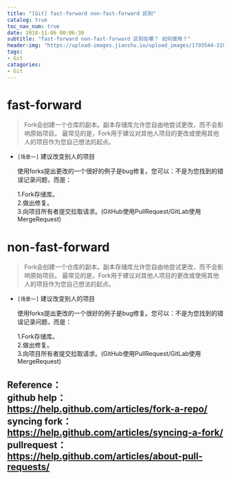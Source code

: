 ```yaml
---
title: "[Git] fast-forward non-fast-forward 区别"
catalog: true
toc_nav_num: true
date: 2018-11-06 00:06:30
subtitle: "fast-forward non-fast-forward 区别在哪？ 如何使用？"
header-img: "https://upload-images.jianshu.io/upload_images/1793544-318f7bb67d0cb61f.jpg?imageMogr2/auto-orient/strip%7CimageView2/2/w/1240"
tags:
- Git
catagories:
- Git
---
```


fast-forward
=======
> Fork会创建一个仓库的副本。副本存储库允许您自由地尝试更改，而不会影响原始项目。
> 最常见的是，Fork用于建议对其他人项目的更改或使用其他人的项目作为您自己想法的起点。

  * `[场景一]` 建议改变别人的项目 

    使用forks提出更改的一个很好的例子是bug修复。您可以：不是为您找到的错误记录问题，而是：

    1.Fork存储库。  
    2.做出修复。  
    3.向项目所有者提交拉取请求。(GitHub使用PullRequest/GitLab使用MergeRequest)

non-fast-forward
=======
> Fork会创建一个仓库的副本。副本存储库允许您自由地尝试更改，而不会影响原始项目。
> 最常见的是，Fork用于建议对其他人项目的更改或使用其他人的项目作为您自己想法的起点。

  * `[场景一]` 建议改变别人的项目 

    使用forks提出更改的一个很好的例子是bug修复。您可以：不是为您找到的错误记录问题，而是：

    1.Fork存储库。  
    2.做出修复。  
    3.向项目所有者提交拉取请求。(GitHub使用PullRequest/GitLab使用MergeRequest)

Reference：  
github help：https://help.github.com/articles/fork-a-repo/   
syncing fork： https://help.github.com/articles/syncing-a-fork/  
pullrequest： https://help.github.com/articles/about-pull-requests/  
---